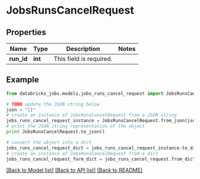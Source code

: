 # JobsRunsCancelRequest


## Properties
Name | Type | Description | Notes
------------ | ------------- | ------------- | -------------
**run_id** | **int** | This field is required. | 

## Example

```python
from databricks_jobs.models.jobs_runs_cancel_request import JobsRunsCancelRequest

# TODO update the JSON string below
json = "{}"
# create an instance of JobsRunsCancelRequest from a JSON string
jobs_runs_cancel_request_instance = JobsRunsCancelRequest.from_json(json)
# print the JSON string representation of the object
print JobsRunsCancelRequest.to_json()

# convert the object into a dict
jobs_runs_cancel_request_dict = jobs_runs_cancel_request_instance.to_dict()
# create an instance of JobsRunsCancelRequest from a dict
jobs_runs_cancel_request_form_dict = jobs_runs_cancel_request.from_dict(jobs_runs_cancel_request_dict)
```
[[Back to Model list]](../README.md#documentation-for-models) [[Back to API list]](../README.md#documentation-for-api-endpoints) [[Back to README]](../README.md)


